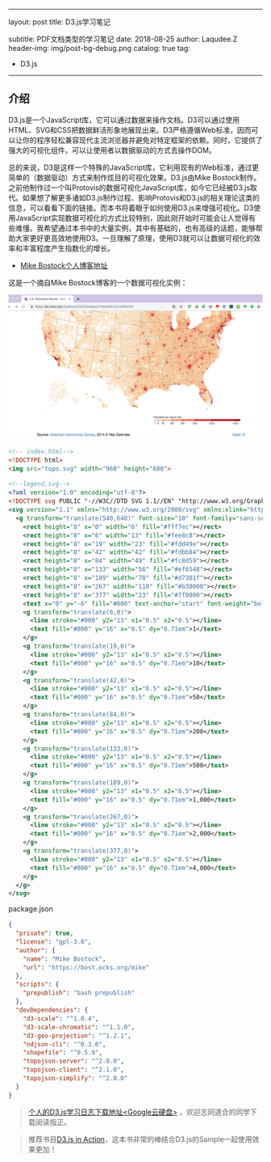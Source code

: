 
---
layout:     post
title:      D3.js学习笔记

subtitle:   PDF文档类型的学习笔记
date:       2018-08-25
author:     Laqudee.Z
header-img: img/post-bg-debug.png
catalog:    true
tag:
   - D3.js
---

## 介绍
D3.js是一个JavaScript库，它可以通过数据来操作文档。D3可以通过使用HTML、SVG和CSS把数据鲜活形象地展现出来。D3严格遵循Web标准，因而可以让你的程序轻松兼容现代主流浏览器并避免对特定框架的依赖。同时，它提供了强大的可视化组件，可以让使用者以数据驱动的方式去操作DOM。

总的来说，D3是这样一个特殊的JavaScript库，它利用现有的Web标准，通过更简单的（数据驱动）方式来制作炫目的可视化效果。D3.js由Mike Bostock制作。之前他制作过一个叫Protovis的数据可视化JavaScript库，如今它已经被D3.js取代。如果想了解更多诸如D3.js制作过程、影响Protovis和D3.js的相关理论这类的信息，可以看看下面的链接。而本书将着眼于如何使用D3.js来增强可视化。D3使用JavaScript实现数据可视化的方式比较特别，因此刚开始时可能会让人觉得有些难懂。我希望通过本书中的大量实例，其中有基础的，也有高级的话题，能够帮助大家更好更高效地使用D3。一旦理解了原理，使用D3就可以让数据可视化的效率和丰富程度产生指数化的增长。

- [Mike Bostock个人博客地址](https://bl.ocks.org/mbostock)

这是一个摘自Mike Bostock博客的一个数据可视化实例：   

![图一](/img/d3js.png)

```html
<!-- index.html-->
<!DOCTYPE html>
<img src="topo.svg" width="960" height="680">
```

```xml
<!--legend.svg-->
<?xml version="1.0" encoding="utf-8"?>
<!DOCTYPE svg PUBLIC "-//W3C//DTD SVG 1.1//EN" "http://www.w3.org/Graphics/SVG/1.1/DTD/svg11.dtd">
<svg version="1.1" xmlns="http://www.w3.org/2000/svg" xmlns:xlink="http://www.w3.org/1999/xlink" width="960" height="600" viewBox="0 0 960 600" fill="none">
  <g transform="translate(540,640)" font-size="10" font-family="sans-serif" text-anchor="middle">
    <rect height="8" x="0" width="6" fill="#fff7ec"></rect>
    <rect height="8" x="6" width="13" fill="#fee8c8"></rect>
    <rect height="8" x="19" width="23" fill="#fdd49e"></rect>
    <rect height="8" x="42" width="42" fill="#fdbb84"></rect>
    <rect height="8" x="84" width="49" fill="#fc8d59"></rect>
    <rect height="8" x="133" width="56" fill="#ef6548"></rect>
    <rect height="8" x="189" width="78" fill="#d7301f"></rect>
    <rect height="8" x="267" width="110" fill="#b30000"></rect>
    <rect height="8" x="377" width="23" fill="#7f0000"></rect>
    <text x="0" y="-6" fill="#000" text-anchor="start" font-weight="bold">Population per square mile</text>
    <g transform="translate(6,0)">
      <line stroke="#000" y2="13" x1="0.5" x2="0.5"></line>
      <text fill="#000" y="16" x="0.5" dy="0.71em">1</text>
    </g>
    <g transform="translate(19,0)">
      <line stroke="#000" y2="13" x1="0.5" x2="0.5"></line>
      <text fill="#000" y="16" x="0.5" dy="0.71em">10</text>
    </g>
    <g transform="translate(42,0)">
      <line stroke="#000" y2="13" x1="0.5" x2="0.5"></line>
      <text fill="#000" y="16" x="0.5" dy="0.71em">50</text>
    </g>
    <g transform="translate(84,0)">
      <line stroke="#000" y2="13" x1="0.5" x2="0.5"></line>
      <text fill="#000" y="16" x="0.5" dy="0.71em">200</text>
    </g>
    <g transform="translate(133,0)">
      <line stroke="#000" y2="13" x1="0.5" x2="0.5"></line>
      <text fill="#000" y="16" x="0.5" dy="0.71em">500</text>
    </g>
    <g transform="translate(189,0)">
      <line stroke="#000" y2="13" x1="0.5" x2="0.5"></line>
      <text fill="#000" y="16" x="0.5" dy="0.71em">1,000</text>
    </g>
    <g transform="translate(267,0)">
      <line stroke="#000" y2="13" x1="0.5" x2="0.5"></line>
      <text fill="#000" y="16" x="0.5" dy="0.71em">2,000</text>
    </g>
    <g transform="translate(377,0)">
      <line stroke="#000" y2="13" x1="0.5" x2="0.5"></line>
      <text fill="#000" y="16" x="0.5" dy="0.71em">4,000</text>
    </g>
  </g>
</svg>
```

package.json    
```json
{
  "private": true,
  "license": "gpl-3.0",
  "author": {
    "name": "Mike Bostock",
    "url": "https://bost.ocks.org/mike"
  },
  "scripts": {
    "prepublish": "bash prepublish"
  },
  "devDependencies": {
    "d3-scale": "^1.0.4",
    "d3-scale-chromatic": "^1.1.0",
    "d3-geo-projection": "^1.2.1",
    "ndjson-cli": "^0.3.0",
    "shapefile": "^0.5.9",
    "topojson-server": "^2.0.0",
    "topojson-client": "^2.1.0",
    "topojson-simplify": "^2.0.0"
  }
}
```

> [个人的D3.js学习日志下载地址<Google云硬盘>](https://drive.google.com/file/d/1gRzN58KmAAMaoGI9qhpQMyh_z2KTxsHN/view?usp=sharing) ，欢迎志同道合的同学下载阅读指正。

> 推荐书目[D3.js in Action](https://drive.google.com/file/d/1yEU5Edl2MXiCzYF-N1LS9IwX_LEbysJz/view?usp=sharing)，这本书非常的棒结合D3.js的Sample一起使用效果更加！
